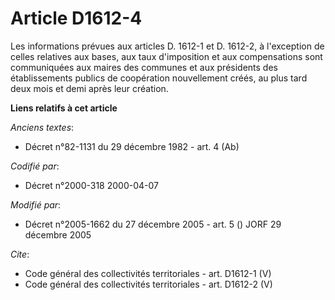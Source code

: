 # Article D1612-4

Les informations prévues aux articles D. 1612-1 et D. 1612-2, à l'exception de celles relatives aux bases, aux taux
d'imposition et aux compensations sont communiquées aux maires des communes et aux présidents des établissements publics de
coopération nouvellement créés, au plus tard deux mois et demi après leur création.

**Liens relatifs à cet article**

_Anciens textes_:

  - Décret n°82-1131 du 29 décembre 1982 - art. 4 (Ab)

_Codifié par_:

  - Décret n°2000-318 2000-04-07

_Modifié par_:

  - Décret n°2005-1662 du 27 décembre 2005 - art. 5 () JORF 29 décembre 2005

_Cite_:

  - Code général des collectivités territoriales - art. D1612-1 (V)
  - Code général des collectivités territoriales - art. D1612-2 (V)
